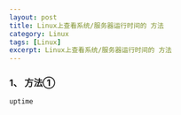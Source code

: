 ```yaml
---
layout: post
title: Linux上查看系统/服务器运行时间的 方法
category: Linux
tags: [Linux]
excerpt: Linux上查看系统/服务器运行时间的 方法
---
```


### 1、 方法① ###

    uptime